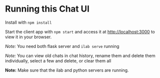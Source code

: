 # Running this Chat UI

Install with ```npm install```

Start the client app with ```npm start``` and access it at [http://localhost:3000](http://localhost:3000) to view it in your browser.

*Note:* You need both flask server and `ilab serve` running

*Note:* You can view old chats in chat history, rename them and delete them individually, select a few and delete, or clear them all

**Note:** Make sure that the ilab and python servers are running.